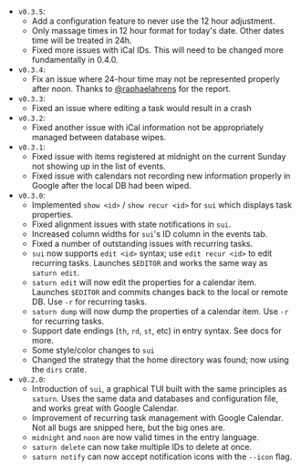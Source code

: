-   `v0.3.5`:
    -   Add a configuration feature to never use the 12 hour adjustment.
    -   Only massage times in 12 hour format for today's date. Other dates time will be treated in 24h.
    -   Fixed more issues with iCal IDs. This will need to be changed more fundamentally in 0.4.0.
-   `v0.3.4`:
    -   Fix an issue where 24-hour time may not be represented properly after
        noon. Thanks to [@raphaelahrens](https://github.com/raphaelahrens) for the report.
-   `v0.3.3`:
    -   Fixed an issue where editing a task would result in a crash
-   `v0.3.2`:
    -   Fixed another issue with iCal information not be appropriately managed
        between database wipes.
-   `v0.3.1`:
    -   Fixed issue with items registered at midnight on the current Sunday not
        showing up in the list of events.
    -   Fixed issue with calendars not recording new information properly in
        Google after the local DB had been wiped.
-   `v0.3.0`:
    -   Implemented `show <id>` / `show recur <id>` for `sui` which displays task properties.
    -   Fixed alignment issues with state notifications in `sui`.
    -   Increased column widths for `sui`'s ID column in the events tab.
    -   Fixed a number of outstanding issues with recurring tasks.
    -   `sui` now supports `edit <id>` syntax; use `edit recur <id>` to edit
        recurring tasks. Launches `$EDITOR` and works the same way as `saturn edit`.
    -   `saturn edit` will now edit the properties for a calendar item. Launches
        `$EDITOR` and commits changes back to the local or remote DB. Use `-r`
        for recurring tasks.
    -   `saturn dump` will now dump the properties of a calendar item. Use `-r`
        for recurring tasks.
    -   Support date endings (`th`, `rd`, `st`, etc) in entry syntax. See docs
        for more.
    -   Some style/color changes to `sui`
    -   Changed the strategy that the home directory was found; now using the
        `dirs` crate.
-   `v0.2.0`:
    -   Introduction of `sui`, a graphical TUI built with the same principles
        as `saturn`. Uses the same data and databases and configuration file,
        and works great with Google Calendar.
    -   Improvement of recurring task management with Google Calendar. Not all
        bugs are snipped here, but the big ones are.
    -   `midnight` and `noon` are now valid times in the entry language.
    -   `saturn delete` can now take multiple IDs to delete at once.
    -   `saturn notify` can now accept notification icons with the `--icon` flag.
